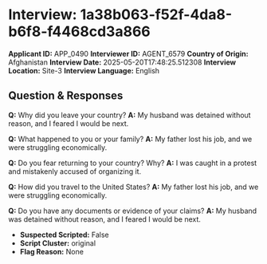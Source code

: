 # Interview: 1a38b063-f52f-4da8-b6f8-f4468cd3a866
**Applicant ID:** APP_0490
**Interviewer ID:** AGENT_6579
**Country of Origin:** Afghanistan
**Interview Date:** 2025-05-20T17:48:25.512308
**Interview Location:** Site-3
**Interview Language:** English

## Question & Responses

**Q:** Why did you leave your country?
**A:** My husband was detained without reason, and I feared I would be next.

**Q:** What happened to you or your family?
**A:** My father lost his job, and we were struggling economically.

**Q:** Do you fear returning to your country? Why?
**A:** I was caught in a protest and mistakenly accused of organizing it.

**Q:** How did you travel to the United States?
**A:** My father lost his job, and we were struggling economically.

**Q:** Do you have any documents or evidence of your claims?
**A:** My husband was detained without reason, and I feared I would be next.

- **Suspected Scripted:** False
- **Script Cluster:** original
- **Flag Reason:** None